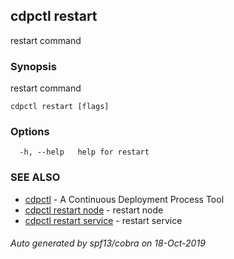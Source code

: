 ## cdpctl restart

restart command

### Synopsis

restart command

```
cdpctl restart [flags]
```

### Options

```
  -h, --help   help for restart
```

### SEE ALSO

* [cdpctl](cdpctl.md)	 - A Continuous Deployment Process Tool
* [cdpctl restart node](cdpctl_restart_node.md)	 - restart node
* [cdpctl restart service](cdpctl_restart_service.md)	 - restart service

###### Auto generated by spf13/cobra on 18-Oct-2019
